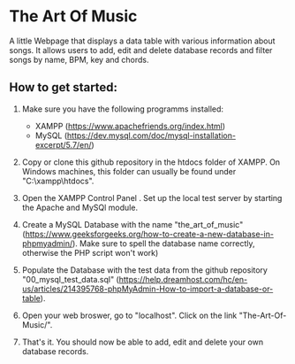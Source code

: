 # The Art Of Music

A little Webpage that displays a data table with various information about songs. It allows users to add, edit and delete database records and filter songs by name, BPM, key and chords. 

## How to get started:
1. Make sure you have the following programms installed:
    * XAMPP (https://www.apachefriends.org/index.html)
    * MySQL (https://dev.mysql.com/doc/mysql-installation-excerpt/5.7/en/)

2. Copy or clone this github repository in the htdocs folder of XAMPP. On Windows machines, this folder can usually be found under "C:\xampp\htdocs". 
3. Open the XAMPP Control Panel . Set up the local test server by starting the Apache and MySQl module. 
4. Create a MySQL Database with the name "the_art_of_music" (https://www.geeksforgeeks.org/how-to-create-a-new-database-in-phpmyadmin/). Make sure to spell the database name correctly, otherwise the PHP script won't work)
5. Populate the Database with the test data from the github repository "00_mysql_test_data.sql" (https://help.dreamhost.com/hc/en-us/articles/214395768-phpMyAdmin-How-to-import-a-database-or-table). 
6. Open your web broswer, go to "localhost". Click on the link "The-Art-Of-Music/".
7. That's it. You should now be able to add, edit and delete your own database records. 

